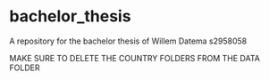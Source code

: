 # bachelor_thesis
A repository for the bachelor thesis of Willem Datema s2958058


MAKE SURE TO DELETE THE COUNTRY FOLDERS FROM THE DATA FOLDER
